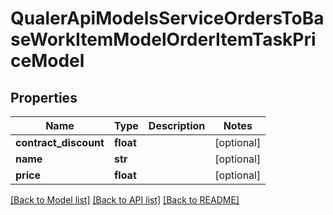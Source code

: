 # QualerApiModelsServiceOrdersToBaseWorkItemModelOrderItemTaskPriceModel

## Properties
Name | Type | Description | Notes
------------ | ------------- | ------------- | -------------
**contract_discount** | **float** |  | [optional] 
**name** | **str** |  | [optional] 
**price** | **float** |  | [optional] 

[[Back to Model list]](../README.md#documentation-for-models) [[Back to API list]](../README.md#documentation-for-api-endpoints) [[Back to README]](../README.md)


